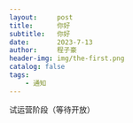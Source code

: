 ```yaml
---
layout:     post
title:      你好
subtitle:   你好
date:       2023-7-13
author:     程子豪
header-img: img/the-first.png
catalog: false
tags:
    - 通知
---
```



试运营阶段（等待开放）
